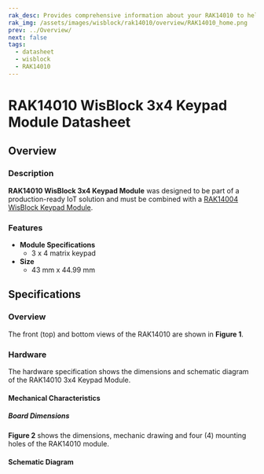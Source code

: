 ```yaml
---
rak_desc: Provides comprehensive information about your RAK14010 to help you use it. This information includes technical specifications, characteristics, and requirements, and it also discusses the device components.
rak_img: /assets/images/wisblock/rak14010/overview/RAK14010_home.png
prev: ../Overview/
next: false
tags:
  - datasheet
  - wisblock
  - RAK14010
---
```


# RAK14010 WisBlock 3x4 Keypad Module Datasheet

## Overview

### Description


**RAK14010 WisBlock 3x4 Keypad Module** was designed to be part of a production-ready IoT solution and must be combined with a [RAK14004 WisBlock Keypad Module](/Product-Categories/WisBlock/RAK14004/). 


### Features

* **Module Specifications** 
  * 3 x 4 matrix keypad
* **Size**    
  * 43&nbsp;mm x 44.99&nbsp;mm  

## Specifications

### Overview

The front (top) and bottom views of the RAK14010 are shown in **Figure 1**.

<rk-img
  src="/assets/images/wisblock/rak14010/datasheet/RAK14010_Overview.png"
  width="40%"
  caption="RAK14010 top and bottom view"
/>


### Hardware

The hardware specification shows the dimensions and schematic diagram of the RAK14010 3x4 Keypad Module.

#### Mechanical Characteristics

##### Board Dimensions

**Figure 2** shows the dimensions, mechanic drawing and four (4) mounting holes of the RAK14010 module.

<rk-img
  src="/assets/images/wisblock/rak14010/datasheet/image-20210728173723207.png"
  width="50%"
  caption="RAK14010 Mechanical Dimensions"
/>


#### Schematic Diagram

<rk-img
  src="/assets/images/wisblock/rak14010/datasheet/image-20210728173815396.png"
  width="80%"
  caption="RAK14010 Schematic Diagram"
/>
